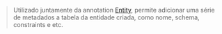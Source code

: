 > Utilizado juntamente da annotation [Entity](obsidian://open?vault=anotacoes_ti&file=Programa%C3%A7%C3%A3o%2FSpring%2FAnnotations%2FSpring%20Data%20JPA%2FEntity), permite adicionar uma série de metadados a tabela da entidade criada, como nome, schema, constraints e etc.

